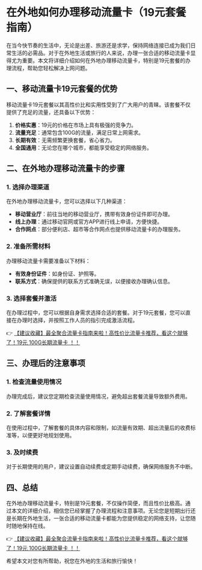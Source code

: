 # 在外地如何办理移动流量卡（19元套餐指南）

在当今快节奏的生活中，无论是出差、旅游还是求学，保持网络连接已成为我们日常生活的必需品。对于在外地生活或旅行的人来说，办理一张合适的移动流量卡显得尤为重要。本文将详细介绍如何在外地办理移动流量卡，特别是19元套餐的办理流程，帮助您轻松解决上网问题。

## 一、移动流量卡19元套餐的优势

移动流量卡19元套餐以其高性价比和实用性受到了广大用户的青睐。该套餐不仅提供了充足的流量，还具备以下优势：

1. **价格实惠**：19元的价格在市场上具有极强的竞争力。
2. **流量充足**：通常包含100G的流量，满足日常上网需求。
3. **长期有效**：无需频繁更换套餐，省心省力。
4. **全国通用**：无论您在哪个城市，都能享受稳定的网络服务。

## 二、在外地办理移动流量卡的步骤

### 1. 选择办理渠道

在外地办理移动流量卡，您可以选择以下几种渠道：

- **移动营业厅**：前往当地的移动营业厅，携带有效身份证件即可办理。
- **线上办理**：通过移动官网或官方APP进行线上申请，方便快捷。
- **合作网点**：部分便利店、超市等合作网点也提供移动流量卡的办理服务。

### 2. 准备所需材料

办理移动流量卡需要准备以下材料：

- **有效身份证件**：如身份证、护照等。
- **联系方式**：确保提供的联系方式准确无误，以便接收办理确认信息。

### 3. 选择套餐并激活

在办理过程中，您可以根据自身需求选择合适的套餐。对于19元套餐，您可以直接在办理时选择，并按照工作人员的指引完成激活流程。

👉 [【建议收藏】最全聚合流量卡指南来啦！高性价比流量卡推荐，看这个就够了！19元 100G长期流量卡 ！！](https://bit.ly/Liuliangka)

## 三、办理后的注意事项

### 1. 检查流量使用情况

办理完成后，建议您定期检查流量使用情况，避免超出套餐流量导致额外费用。

### 2. 了解套餐详情

在使用过程中，了解套餐的具体内容和限制，如流量有效期、超出流量后的收费标准等，以便更好地规划使用。

### 3. 及时续费

对于长期使用的用户，建议设置自动续费或定期手动续费，确保网络服务不中断。

## 四、总结

在外地办理移动流量卡，特别是19元套餐，不仅操作简便，而且性价比极高。通过本文的详细介绍，相信您已经掌握了办理流程和注意事项。无论您是短期出行还是长期在外地生活，一张合适的移动流量卡都能为您提供稳定的网络支持，让您随时随地保持在线。

👉 [【建议收藏】最全聚合流量卡指南来啦！高性价比流量卡推荐，看这个就够了！19元 100G长期流量卡 ！！](https://bit.ly/Liuliangka)

希望本文对您有所帮助，祝您在外地的生活和旅行愉快！